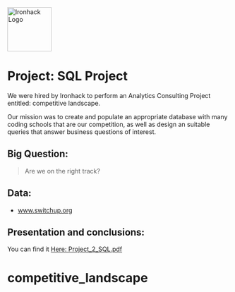 <img src="https://bit.ly/2VnXWr2" alt="Ironhack Logo" width="100"/>

# Project: SQL Project

We were hired by Ironhack to perform an Analytics Consulting Project entitled: competitive landscape.

Our mission was to create and populate an appropriate database with many coding schools that are our competition, as well as design an suitable queries that answer business questions of interest.


## Big Question:

> Are we on the right track?


## Data:

- www.switchup.org

## Presentation and conclusions:

You can find it [Here: Project_2_SQL.pdf](http://IAndradeDA.github.io/competitive_landscape/Project_2_SQL.pdf)




# competitive_landscape
